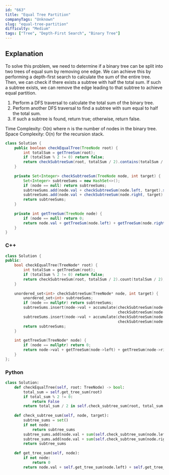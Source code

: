 ```yaml
---
id: "663"
title: "Equal Tree Partition"
companyTags: "Unknown"
slug: "equal-tree-partition"
difficulty: "Medium"
tags: ["Tree", "Depth-First Search", "Binary Tree"]
---
```


## Explanation

To solve this problem, we need to determine if a binary tree can be split into two trees of equal sum by removing one edge. We can achieve this by performing a depth-first search to calculate the sum of the entire tree. Then, we can check if there exists a subtree with half the total sum. If such a subtree exists, we can remove the edge leading to that subtree to achieve equal partition.

1. Perform a DFS traversal to calculate the total sum of the binary tree.
2. Perform another DFS traversal to find a subtree with sum equal to half the total sum.
3. If such a subtree is found, return true; otherwise, return false.

Time Complexity: O(n) where n is the number of nodes in the binary tree.
Space Complexity: O(n) for the recursion stack.
```java
class Solution {
    public boolean checkEqualTree(TreeNode root) {
        int totalSum = getTreeSum(root);
        if (totalSum % 2 != 0) return false;
        return checkSubtreeSum(root, totalSum / 2).contains(totalSum / 2);
    }
    
    private Set<Integer> checkSubtreeSum(TreeNode node, int target) {
        Set<Integer> subtreeSums = new HashSet<>();
        if (node == null) return subtreeSums;
        subtreeSums.add(node.val + checkSubtreeSum(node.left, target).stream().mapToInt(Integer::intValue).sum());
        subtreeSums.add(node.val + checkSubtreeSum(node.right, target).stream().mapToInt(Integer::intValue).sum());
        return subtreeSums;
    }
    
    private int getTreeSum(TreeNode node) {
        if (node == null) return 0;
        return node.val + getTreeSum(node.left) + getTreeSum(node.right);
    }
}
```

### C++
```cpp
class Solution {
public:
    bool checkEqualTree(TreeNode* root) {
        int totalSum = getTreeSum(root);
        if (totalSum % 2 != 0) return false;
        return checkSubtreeSum(root, totalSum / 2).count(totalSum / 2);
    }
    
    unordered_set<int> checkSubtreeSum(TreeNode* node, int target) {
        unordered_set<int> subtreeSums;
        if (node == nullptr) return subtreeSums;
        subtreeSums.insert(node->val + accumulate(checkSubtreeSum(node->left, target).begin(), 
                                                  checkSubtreeSum(node->left, target).end(), 0));
        subtreeSums.insert(node->val + accumulate(checkSubtreeSum(node->right, target).begin(), 
                                                  checkSubtreeSum(node->right, target).end(), 0));
        return subtreeSums;
    }
    
    int getTreeSum(TreeNode* node) {
        if (node == nullptr) return 0;
        return node->val + getTreeSum(node->left) + getTreeSum(node->right);
    }
};
```

### Python
```python
class Solution:
    def checkEqualTree(self, root: TreeNode) -> bool:
        total_sum = self.get_tree_sum(root)
        if total_sum % 2 != 0:
            return False
        return total_sum / 2 in self.check_subtree_sum(root, total_sum / 2)
    
    def check_subtree_sum(self, node, target):
        subtree_sums = set()
        if not node:
            return subtree_sums
        subtree_sums.add(node.val + sum(self.check_subtree_sum(node.left, target)))
        subtree_sums.add(node.val + sum(self.check_subtree_sum(node.right, target)))
        return subtree_sums
    
    def get_tree_sum(self, node):
        if not node:
            return 0
        return node.val + self.get_tree_sum(node.left) + self.get_tree_sum(node.right)
```